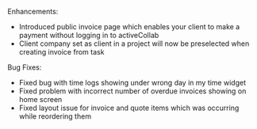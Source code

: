 Enhancements:

* Introduced public invoice page which enables your client to make a payment without logging in to activeCollab
* Client company set as client in a project will now be preselected when creating invoice from task

Bug Fixes:

* Fixed bug with time logs showing under wrong day in my time widget
* Fixed problem with incorrect number of overdue invoices showing on home screen
* Fixed layout issue for invoice and quote items which was occurring while reordering them